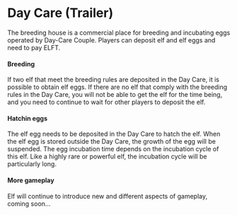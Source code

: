 # Day Care (Trailer)

The breeding house is a commercial place for breeding and incubating eggs operated by Day-Care Couple. Players can deposit elf and elf eggs and need to pay ELFT.

#### Breeding

If two elf that meet the breeding rules are deposited in the Day Care, it is possible to obtain elf eggs. If there are no elf that comply with the breeding rules in the Day Care, you will not be able to get the elf for the time being, and you need to continue to wait for other players to deposit the elf.

#### Hatchin eggs

The elf egg needs to be deposited in the Day Care to hatch the elf. When the elf egg is stored outside the Day Care, the growth of the egg will be suspended. The egg incubation time depends on the incubation cycle of this elf. Like a highly rare or powerful elf, the incubation cycle will be particularly long.

#### More gameplay

Elf will continue to introduce new and different aspects of gameplay, coming soon...
